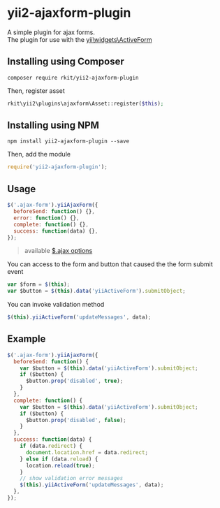 # yii2-ajaxform-plugin

A simple plugin for ajax forms.  
The plugin for use with the [yii\widgets\ActiveForm](http://www.yiiframework.com/doc-2.0/yii-widgets-activeform.html)

## Installing using Composer

```
composer require rkit/yii2-ajaxform-plugin
```

Then, register asset
```php
rkit\yii2\plugins\ajaxform\Asset::register($this);
```

## Installing using NPM
```
npm install yii2-ajaxform-plugin --save
```

Then, add the module

```js
require('yii2-ajaxform-plugin');
```

## Usage

```js
$('.ajax-form').yiiAjaxForm({
  beforeSend: function() {},
  error: function() {},
  complete: function() {},
  success: function(data) {},
});
```
> available [$.ajax options](http://api.jquery.com/jquery.ajax)

You can access to the form and button that caused the the form submit event
```js
var $form = $(this);
var $button = $(this).data('yiiActiveForm').submitObject;
```

You can invoke validation method
```js
$(this).yiiActiveForm('updateMessages', data);
```

## Example

```js
$('.ajax-form').yiiAjaxForm({
  beforeSend: function() {
    var $button = $(this).data('yiiActiveForm').submitObject;
    if ($button) {
      $button.prop('disabled', true);
    }
  },
  complete: function() {
    var $button = $(this).data('yiiActiveForm').submitObject;
    if ($button) {
      $button.prop('disabled', false);
    }
  },
  success: function(data) {
    if (data.redirect) {
      document.location.href = data.redirect;
    } else if (data.reload) {
      location.reload(true);
    }
    // show validation error messages
    $(this).yiiActiveForm('updateMessages', data);
  },
});
```
